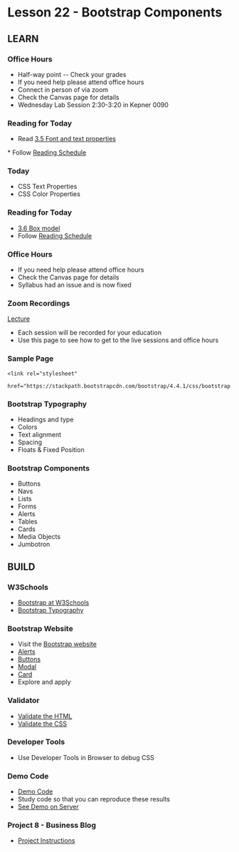 # Lesson 22 - Bootstrap Components
    
## LEARN

### Office Hours
* Half-way point -- Check your grades
* If you need help please attend office hours
* Connect in person of via zoom
* Check the Canvas page for details
* Wednesday Lab Session 2:30-3:20 in Kepner 0090


### Reading for Today  
* Read <a target="_blank" 
href="https://learn.zybooks.com/zybook/UNCOBACS200SeamanFall2021/chapter/3/section/5">
3.5 Font and text properties
</a>
* Follow <a target="_blank" href="/course/bacs200/docs/ZybooksReading">Reading Schedule</a>


### Today
* CSS Text Properties
* CSS Color Properties

### Reading for Today
* [3.6 Box model](https://learn.zybooks.com/zybook/UNCOBACS200SeamanFall2020/chapter/3/section/6)
* Follow [Reading Schedule](/course/bacs200/docs/ZybooksReading)


### Office Hours
* If you need help please attend office hours
* Check the Canvas page for details
* Syllabus had an issue and is now fixed


### Zoom Recordings

<a href="/course/bacs200/docs/ZoomLectures" class="unc-button">Lecture</a>

* Each session will be recorded for your education
* Use this page to see how to get to the live sessions and office hours


### Sample Page

```
<link rel="stylesheet" 
    href="https://stackpath.bootstrapcdn.com/bootstrap/4.4.1/css/bootstrap.min.css">

```


### Bootstrap Typography
* Headings and type
* Colors
* Text alignment
* Spacing
* Floats & Fixed Position


### Bootstrap Components
* Buttons
* Navs
* Lists
* Forms
* Alerts
* Tables
* Cards
* Media Objects
* Jumbotron



## BUILD

### W3Schools
* [Bootstrap at W3Schools](https://www.w3schools.com/bootstrap4/default.asp)
* [Bootstrap Typography](https://www.w3schools.com/bootstrap4/bootstrap_typography.asp)


### Bootstrap Website
* Visit the [Bootstrap website](https://getbootstrap.com)
* [Alerts](https://getbootstrap.com/docs/4.5/components/alerts/)
* [Buttons](https://getbootstrap.com/docs/4.5/components/buttons/)
* [Modal](https://getbootstrap.com/docs/4.5/components/card/)
* [Card](https://getbootstrap.com/docs/4.5/components/modal/)
* Explore and apply


### Validator
* [Validate the HTML](https://validator.w3.org/)
* [Validate the CSS](http://jigsaw.w3.org/css-validator/)


### Developer Tools
* Use Developer Tools in Browser to debug CSS


### Demo Code
* [Demo Code](https://github.com/Mark-Seaman/Mark-Seaman.github.io/tree/master/bacs200/week-8)
* Study code so that you can reproduce these results
* [See Demo on Server](https://Mark-Seaman.github.io/bacs200/week-8/index.html)


### Project 8 - Business Blog
* [Project Instructions](../project/08)


